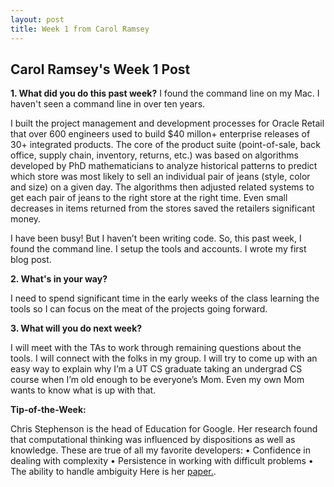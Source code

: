 ```yaml
---
layout: post
title: Week 1 from Carol Ramsey
---
```

## Carol Ramsey's Week 1 Post

**1. What did you do this past week?**
I found the command line on my Mac. I haven't seen a command line in over ten years. 

I built the project management and development processes for Oracle Retail that over 600 engineers used to build $40 millon+ enterprise releases of 30+ integrated products. The core of the product suite (point-of-sale, back office, supply chain, inventory, returns, etc.) was based on algorithms developed by PhD mathematicians to analyze historical patterns to predict which store was most likely to sell an individual pair of jeans (style, color and size) on a given day. The algorithms then adjusted related systems to get each pair of jeans to the right store at the right time. Even small decreases in items returned from the stores saved the retailers significant money.

I have been busy! But I haven’t been writing code. So, this past week, I found the command line. I setup the tools and accounts. I wrote my first blog post. 

**2. What's in your way?**

I need to spend significant time in the early weeks of the class learning the tools so I can focus on the meat of the projects going forward.  

**3. What will you do next week?**

I will meet with the TAs to work through remaining questions about the tools. I will connect with the folks in my group. I will try to come up with an easy way to explain why I’m a UT CS graduate taking an undergrad CS course when I’m old enough to be everyone’s Mom. Even my own Mom wants to know what is up with that. 

**Tip-of-the-Week:**

Chris Stephenson is the head of Education for Google. Her research found that computational thinking was influenced by dispositions as well as knowledge. These are true of all my favorite developers: 
•	Confidence in dealing with complexity
•	Persistence in working with difficult problems
•	The ability to handle ambiguity
Here is her [paper.](https://drive.google.com/a/utexas.edu/file/d/0B4DNzNN9lGwLS1drUG5vdHViOU0/view?usp=sharing).
